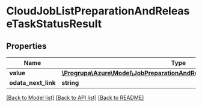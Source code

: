 # CloudJobListPreparationAndReleaseTaskStatusResult

## Properties
Name | Type | Description | Notes
------------ | ------------- | ------------- | -------------
**value** | [**\Progrupa\Azure\Model\JobPreparationAndReleaseTaskExecutionInformation[]**](JobPreparationAndReleaseTaskExecutionInformation.md) |  | [optional] 
**odata_next_link** | **string** |  | [optional] 

[[Back to Model list]](../README.md#documentation-for-models) [[Back to API list]](../README.md#documentation-for-api-endpoints) [[Back to README]](../README.md)



